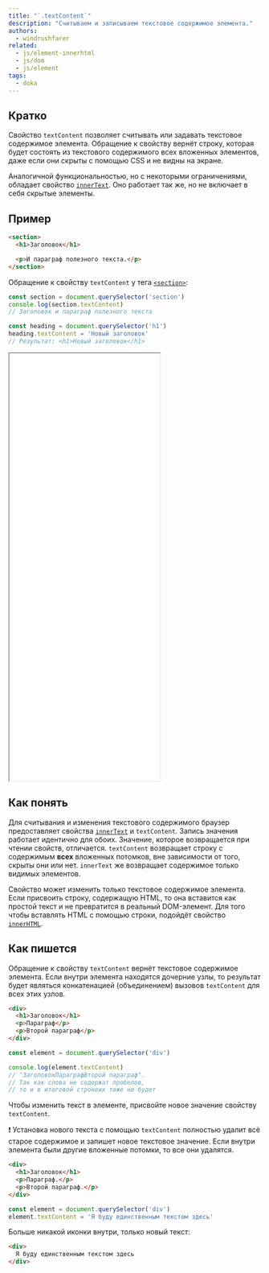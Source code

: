 ```yaml
---
title: "`.textContent`"
description: "Считываем и записываем текстовое содержимое элемента."
authors:
  - windrushfarer
related:
  - js/element-innerhtml
  - js/dom
  - js/element
tags:
  - doka
---
```


## Кратко

Свойство `textContent` позволяет считывать или задавать текстовое содержимое элемента. Обращение к свойству вернёт строку, которая будет состоять из текстового содержимого всех вложенных элементов, даже если они скрыты с помощью CSS и не видны на экране.

Аналогичной функциональностью, но с некоторыми ограничениями, обладает свойство [`innerText`](/js/element-innertext/). Оно работает так же, но не включает в себя скрытые элементы.

## Пример

```html
<section>
  <h1>Заголовок</h1>

  <p>И параграф полезного текста.</p>
</section>
```

Обращение к свойству `textContent` у тега [`<section>`](/html/section/):

```js
const section = document.querySelector('section')
console.log(section.textContent)
// Заголовок и параграф полезного текста

const heading = document.querySelector('h1')
heading.textContent = 'Новый заголовок'
// Результат: <h1>Новый заголовок</h1>
```

<iframe title="Пример использования свойства" src="demos/index/" height="850"></iframe>

## Как понять

Для считывания и изменения текстового содержимого браузер предоставляет свойства [`innerText`](/js/element-innertext/) и `textContent`. Запись значения работает идентично для обоих. Значение, которое возвращается при чтении свойств, отличается. `textContent` возвращает строку с содержимым **всех** вложенных потомков, вне зависимости от того, скрыты они или нет. `innerText` же возвращает содержимое только видимых элементов.

Свойство может изменить только текстовое содержимое элемента. Если присвоить строку, содержащую HTML, то она вставится как простой текст и не превратится в реальный DOM-элемент. Для того чтобы вставлять HTML c помощью строки, подойдёт свойство [`innerHTML`](/js/element-innerhtml/).

## Как пишется

Обращение к свойству `textContent` вернёт текстовое содержимое элемента. Если внутри элемента находятся дочерние узлы, то результат будет являться конкатенацией (объединением) вызовов `textContent` для всех этих узлов.

```html
<div>
  <h1>Заголовок</h1>
  <p>Параграф</p>
  <p>Второй параграф</p>
</div>
```

```js
const element = document.querySelector('div')

console.log(element.textContent)
// "ЗаголовокПараграфВторой параграф".
// Так как слова не содержат пробелов,
// то и в итоговой строкеих тоже не будет
```

Чтобы изменить текст в элементе, присвойте новое значение свойству `textContent`.

<aside>

❗️ Установка нового текста с помощью `textContent` полностью удалит всё старое содержимое и запишет новое текстовое значение. Если внутри элемента были другие вложенные потомки, то все они удалятся.

</aside>

```html
<div>
  <h1>Заголовок</h1>
  <p>Параграф.</p>
  <p>Второй параграф.</p>
</div>
```

```js
const element = document.querySelector('div')
element.textContent = 'Я буду единственным текстом здесь'
```

Больше никакой иконки внутри, только новый текст:

```html
<div>
  Я буду единственным текстом здесь
</div>
```

